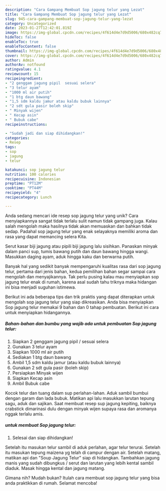 ```yaml
---
description: "Cara Gampang Membuat Sop jagung telur yang Lezat"
title: "Cara Gampang Membuat Sop jagung telur yang Lezat"
slug: 945-cara-gampang-membuat-sop-jagung-telur-yang-lezat
category: Uncategorized
date: 2023-01-27T12:42:01.819Z
image: https://img-global.cpcdn.com/recipes/4f614d4e7d9d5006/680x482cq70/sop-jagung-telur-foto-resep-utama.jpg
hideToc: false
enableToc: true
enableTocContent: false
thumbnail: https://img-global.cpcdn.com/recipes/4f614d4e7d9d5006/680x482cq70/sop-jagung-telur-foto-resep-utama.jpg
cover: https://img-global.cpcdn.com/recipes/4f614d4e7d9d5006/680x482cq70/sop-jagung-telur-foto-resep-utama.jpg
author: Admin
authorAv: notfound
ratingvalue: 4.1
reviewcount: 15
recipeingredient:
- "2 genggam jagung pipil  sesuai selera"
- "3 telur ayam"
- "1000 ml air putih"
- "1 btg daun bawang"
- "1,5 sdm kaldu jamur atau kaldu bubuk lainnya"
- "2 sdt gula pasir boleh skip"
- " Minyak wijen"
- " Kecap asin"
- " Bubuk cabe"
recipeinstructions:

- "Sudah jadi dan siap dihidangkan!"
categories:
- Resep
tags:
- sop
- jagung
- telur

katakunci: sop jagung telur 
nutrition: 100 calories
recipecuisine: Indonesian
preptime: "PT12M"
cooktime: "PT44M"
recipeyield: "4"
recipecategory: Lunch

---
```





Anda sedang mencari ide resep sop jagung telur yang unik? Cara menyiapkannya sangat tidak terlalu sulit namun tidak gampang juga. Kalau salah mengolah maka hasilnya tidak akan memuaskan dan bahkan tidak sedap. Padahal sop jagung telur yang enak selayaknya memiliki aroma dan rasa yang dapat memancing selera Kita.





Serut kasar biji jagung atau pipili biji jagung lalu sisihkan. Panaskan minyak dalam panci sup, tumis bawang putih dan daun bawang hingga wangi. Masukkan daging ayam, aduk hingga kaku dan berwarna putih.

Banyak hal yang sedikit banyak mempengaruhi kualitas rasa dari sop jagung telur, pertama dari jenis bahan, kedua pemilihan bahan segar sampai cara mengolah dan menyajikannya. Tak perlu pusing kalau mau menyiapkan sop jagung telur enak di rumah, karena asal sudah tahu triknya maka hidangan ini bisa menjadi suguhan istimewa.






Berikut ini ada beberapa tips dan trik praktis yang dapat diterapkan untuk mengolah sop jagung telur yang siap dikreasikan. Anda bisa menyiapkan Sop jagung telur memakai 9 bahan dan 0 tahap pembuatan. Berikut ini cara untuk menyiapkan hidangannya.

<!--inarticleads1-->

##### Bahan-bahan dan bumbu yang wajib ada untuk pembuatan Sop jagung telur:

1. Siapkan 2 genggam jagung pipil / sesuai selera
1. Gunakan 3 telur ayam
1. Siapkan 1000 ml air putih
1. Sediakan 1 btg daun bawang
1. Ambil 1,5 sdm kaldu jamur (atau kaldu bubuk lainnya)
1. Gunakan 2 sdt gula pasir (boleh skip)
1. Persiapkan  Minyak wijen
1. Siapkan  Kecap asin
1. Ambil  Bubuk cabe


Kocok telur dan tuang dalam sup perlahan-lahan. Aduk sambil bumbui dengan garam dan lada bubuk. Matikan api lalu masukkan larutan tepung sagu, aduk dan sajikan. Saat membuat resep sup jagung kepiting, baiknya crabstick dimarinasi dulu dengan minyak wijen supaya rasa dan aromanya nggak terlalu amis. 

<!--inarticleads2-->

#####  untuk membuat Sop jagung telur:


1. Selesai dan siap dihidangkan!

Setelah itu masukan telur sambil di aduk perlahan, agar telur terurai. Setelah itu masukan tepung maizena yg telah di campur dengan air. Setelah matang, matikan api dan &#34;Soup Jagung Telur&#34; siap di hidangkan. Tambahkan jagung manis yang sudah dibungkus / serut dan larutan yang lebih kental sambil diaduk. Masak hingga kental dan jagung matang. 

Gimana nih? Mudah bukan? Itulah cara membuat sop jagung telur yang bisa anda praktikkan di rumah. Selamat mencoba!
